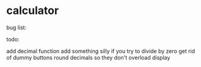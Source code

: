 # calculator

bug list:

todo:

add decimal function
add something silly if you try to divide by zero
get rid of dummy buttons
round decimals so they don't overload display